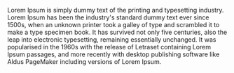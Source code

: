 Lorem Ipsum is simply dummy text of the printing and typesetting industry. Lorem Ipsum has been the industry's standard dummy text ever since 
1500s, when an unknown printer took a galley of type and scrambled it to make a type specimen book. It has survived not only five centuries, 
also the leap into electronic typesetting, remaining essentially unchanged. It was popularised in the 1960s with the release of Letraset 
containing Lorem Ipsum passages, and more recently with desktop publishing software like Aldus PageMaker including versions of Lorem Ipsum.
